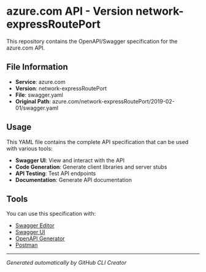 # azure.com API - Version network-expressRoutePort

This repository contains the OpenAPI/Swagger specification for the azure.com API.

## File Information

- **Service**: azure.com
- **Version**: network-expressRoutePort
- **File**: swagger.yaml
- **Original Path**: azure.com/network-expressRoutePort/2019-02-01/swagger.yaml

## Usage

This YAML file contains the complete API specification that can be used with various tools:

- **Swagger UI**: View and interact with the API
- **Code Generation**: Generate client libraries and server stubs
- **API Testing**: Test API endpoints
- **Documentation**: Generate API documentation

## Tools

You can use this specification with:

- [Swagger Editor](https://editor.swagger.io/)
- [Swagger UI](https://swagger.io/tools/swagger-ui/)
- [OpenAPI Generator](https://openapi-generator.tech/)
- [Postman](https://www.postman.com/)

---

*Generated automatically by GitHub CLI Creator*
